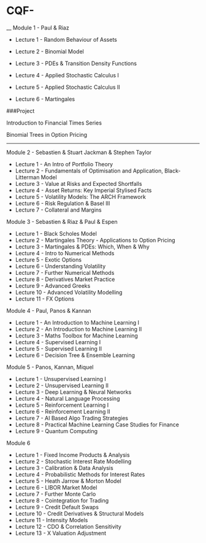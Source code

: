 # CQF-
__
Module 1 - Paul & Riaz

- Lecture 1 - Random Behaviour of Assets

- Lecture 2 - Binomial Model

- Lecture 3 - PDEs & Transition Density Functions

- Lecture 4 - Applied Stochastic Calculus I

- Lecture 5 - Applied Stochastic Calculus II

- Lecture 6 - Martingales
  
###Project 

Introduction to Financial Times Series

Binomial Trees in Option Pricing
___

Module 2 - Sebastien & Stuart Jackman & Stephen Taylor

- Lecture 1 - An Intro of Portfolio Theory
- Lecture 2 - Fundamentals of Optimisation and Application, Black-Litterman Model
- Lecture 3 - Value at Risks and Expected Shortfalls
- Lecture 4 - Asset Returns: Key Imperial Stylised Facts
- Lecture 5 - Volatility Models: The ARCH Framework
- Lecture 6 - Risk Regulation & Basel III
- Lecture 7 - Collateral and Margins

Module 3 - Sebastien & Riaz & Paul & Espen

- Lecture 1 - Black Scholes Model
- Lecture 2 - Martingales Theory - Applications to Option Pricing
- Lecture 3 - Martingales & PDEs: Which, When & Why
- Lecture 4 - Intro to Numerical Methods
- Lecture 5 - Exotic Options
- Lecture 6 - Understanding Volatility
- Lecture 7 - Further Numerical Methods
- Lecture 8 - Derivatives Market Practice
- Lecture 9 - Advanced Greeks
- Lecture 10 - Advanced Volatility Modelling
- Lecture 11 - FX Options

Module 4 - Paul, Panos & Kannan

- Lecture 1 - An Introduction to Machine Learning I
- Lecture 2 - An Introduction to Machine Learning II
- Lecture 3 - Maths Toolbox for Machine Learning
- Lecture 4 - Supervised Learning I
- Lecture 5 - Supervised Learning II
- Lecture 6 - Decision Tree & Ensemble Learning

Module 5 - Panos, Kannan, Miquel

- Lecture 1 - Unsupervised Learning I
- Lecture 2 - Unsupervised Learning II
- Lecture 3 - Deep Learning & Neural Networks
- Lecture 4 - Natural Language Processing
- Lecture 5 - Reinforcement Learning I
- Lecture 6 - Reinforcement Learning II
- Lecture 7 - AI Based Algo Trading Strategies
- Lecture 8 - Practical Machine Learning Case Studies for Finance
- Lecture 9 - Quantum Computing

Module 6

- Lecture 1 - Fixed Income Products & Analysis
- Lecture 2 - Stochastic Interest Rate Modelling
- Lecture 3 - Calibration & Data Analysis
- Lecture 4 - Probabilistic Methods for Interest Rates
- Lecture 5 - Heath Jarrow & Morton Model
- Lecture 6 - LIBOR Market Model
- Lecture 7 - Further Monte Carlo
- Lecture 8 - Cointegration for Trading
- Lecture 9 - Credit Default Swaps
- Lecture 10 - Credit Derivatives & Structural Models
- Lecture 11 - Intensity Models
- Lecture 12 - CDO & Correlation Sensitivity
- Lecture 13 - X Valuation Adjustment
